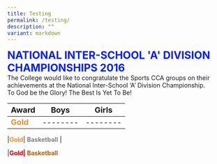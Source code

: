 ```yaml
---
title: Testing
permalink: /testing/
description: ""
variant: markdown
---
```

<font color="#041FFB" size="5"> <b>NATIONAL INTER-SCHOOL 'A' DIVISION CHAMPIONSHIPS 2016</b></font><br>
The College would like to congratulate the Sports CCA groups on their achievements at the National Inter-School ‘A’ Division Championship. <br>
To God be the  Glory! The Best Is Yet To Be!<br>

|<font size="4">Award</font> | <font size="4">Boys</font>| <font size="4">Girls</font>|
| -------- | -------- | -------- |
|<font color="#E69138" size="4"><b>Gold</b></font>| -------- | -------- |

 |<font color="#E69138"><b>Gold</b></font>| <font color="#808080"><b>Basketball</b></font> |
	
|<font color="#C00"><b>Gold|  <font color="#B45F06"><b>Basketball </b></font></b></font>